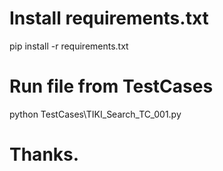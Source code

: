 # Install requirements.txt
pip install -r requirements.txt

# Run file from TestCases
python TestCases\TIKI_Search_TC_001.py

# Thanks.
